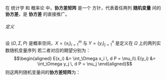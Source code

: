 在 统计学 和 概率论 中，**协方差矩阵** 是一个 方针，代表着任两列 **随机变量** 间的 **协方差**，是 **协方差** 的直接推广。

###### 定义
设 $(\Omega,\Sigma,P)$ 是概率空间，$X = \{x_i\}_{i=1}^m$ 与 $Y = \{y_i\}_{j=1}^n$ 是定义在 $\Omega$ 上的两列实数随机变量序列
若二者对应的期望分别为：
$$\begin{aligned}
E(x_i) &= \int_\Omega x_i \, d P = \mu_i\\
E(y_i) &= \int_\Omega y_j \, d P = \nu_j
\end{aligned}$$
则这两列随机变量间的**协方差矩阵**为：
